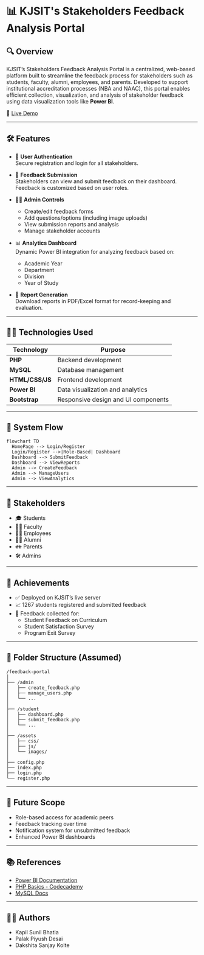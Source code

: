 
# 📊 KJSIT's Stakeholders Feedback Analysis Portal

## 🔍 Overview

KJSIT’s Stakeholders Feedback Analysis Portal is a centralized, web-based platform built to streamline the feedback process for stakeholders such as students, faculty, alumni, employees, and parents. Developed to support institutional accreditation processes (NBA and NAAC), this portal enables efficient collection, visualization, and analysis of stakeholder feedback using data visualization tools like **Power BI**.

🔗 [Live Demo](https://feedbackportal.kjsieit.in/)

---

## 🛠️ Features

- 🔐 **User Authentication**  
  Secure registration and login for all stakeholders.

- 📝 **Feedback Submission**  
  Stakeholders can view and submit feedback on their dashboard. Feedback is customized based on user roles.

- 🧑‍💼 **Admin Controls**  
  - Create/edit feedback forms  
  - Add questions/options (including image uploads)  
  - View submission reports and analysis  
  - Manage stakeholder accounts

- 📊 **Analytics Dashboard**  
  Dynamic Power BI integration for analyzing feedback based on:
  - Academic Year
  - Department
  - Division
  - Year of Study

- 🧾 **Report Generation**  
  Download reports in PDF/Excel format for record-keeping and evaluation.

---

## 👨‍💻 Technologies Used

| Technology        | Purpose                                  |
|-------------------|-------------------------------------------|
| **PHP**           | Backend development                      |
| **MySQL**         | Database management                      |
| **HTML/CSS/JS**   | Frontend development                     |
| **Power BI**      | Data visualization and analytics         |
| **Bootstrap**     | Responsive design and UI components      |

---

## 🔄 System Flow

```mermaid
flowchart TD
  HomePage --> Login/Register
  Login/Register -->|Role-Based| Dashboard
  Dashboard --> SubmitFeedback
  Dashboard --> ViewReports
  Admin --> CreateFeedback
  Admin --> ManageUsers
  Admin --> ViewAnalytics
```

---

## 👥 Stakeholders

- 🎓 Students  
- 👨‍🏫 Faculty  
- 🧑‍💼 Employees  
- 🧑‍🎓 Alumni  
- 👪 Parents  
- 🛠️ Admins

---

## 🧪 Achievements

- ✅ Deployed on KJSIT’s live server  
- 📈 1267 students registered and submitted feedback  
- 🧾 Feedback collected for:
  - Student Feedback on Curriculum  
  - Student Satisfaction Survey  
  - Program Exit Survey  

---

## 📁 Folder Structure (Assumed)

```
/feedback-portal
│
├── /admin
│   ├── create_feedback.php
│   ├── manage_users.php
│   └── ...
│
├── /student
│   ├── dashboard.php
│   ├── submit_feedback.php
│   └── ...
│
├── /assets
│   ├── css/
│   ├── js/
│   └── images/
│
├── config.php
├── index.php
├── login.php
└── register.php
```

---

## 🧠 Future Scope

- Role-based access for academic peers  
- Feedback tracking over time  
- Notification system for unsubmitted feedback  
- Enhanced Power BI dashboards

---

## 📚 References

- [Power BI Documentation](https://learn.microsoft.com/en-us/training/powerplatform/power-bi)  
- [PHP Basics - Codecademy](https://www.codecademy.com/learn/learn-php)  
- [MySQL Docs](https://dev.mysql.com/doc/refman/8.0/en/)  

---

## 👨‍💻 Authors

- Kapil Sunil Bhatia  
- Palak Piyush Desai  
- Dakshita Sanjay Kolte  
